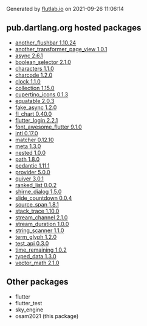 Generated by [flutlab.io](https://flutlab.io) on 2021-09-26 11:06:14


## pub.dartlang.org hosted packages

 - [another_flushbar 1.10.24](https://pub.dartlang.org/packages/another_flushbar/versions/1.10.24)
 - [another_transformer_page_view 1.0.1](https://pub.dartlang.org/packages/another_transformer_page_view/versions/1.0.1)
 - [async 2.6.1](https://pub.dartlang.org/packages/async/versions/2.6.1)
 - [boolean_selector 2.1.0](https://pub.dartlang.org/packages/boolean_selector/versions/2.1.0)
 - [characters 1.1.0](https://pub.dartlang.org/packages/characters/versions/1.1.0)
 - [charcode 1.2.0](https://pub.dartlang.org/packages/charcode/versions/1.2.0)
 - [clock 1.1.0](https://pub.dartlang.org/packages/clock/versions/1.1.0)
 - [collection 1.15.0](https://pub.dartlang.org/packages/collection/versions/1.15.0)
 - [cupertino_icons 0.1.3](https://pub.dartlang.org/packages/cupertino_icons/versions/0.1.3)
 - [equatable 2.0.3](https://pub.dartlang.org/packages/equatable/versions/2.0.3)
 - [fake_async 1.2.0](https://pub.dartlang.org/packages/fake_async/versions/1.2.0)
 - [fl_chart 0.40.0](https://pub.dartlang.org/packages/fl_chart/versions/0.40.0)
 - [flutter_login 2.2.1](https://pub.dartlang.org/packages/flutter_login/versions/2.2.1)
 - [font_awesome_flutter 9.1.0](https://pub.dartlang.org/packages/font_awesome_flutter/versions/9.1.0)
 - [intl 0.17.0](https://pub.dartlang.org/packages/intl/versions/0.17.0)
 - [matcher 0.12.10](https://pub.dartlang.org/packages/matcher/versions/0.12.10)
 - [meta 1.3.0](https://pub.dartlang.org/packages/meta/versions/1.3.0)
 - [nested 1.0.0](https://pub.dartlang.org/packages/nested/versions/1.0.0)
 - [path 1.8.0](https://pub.dartlang.org/packages/path/versions/1.8.0)
 - [pedantic 1.11.1](https://pub.dartlang.org/packages/pedantic/versions/1.11.1)
 - [provider 5.0.0](https://pub.dartlang.org/packages/provider/versions/5.0.0)
 - [quiver 3.0.1](https://pub.dartlang.org/packages/quiver/versions/3.0.1)
 - [ranked_list 0.0.2](https://pub.dartlang.org/packages/ranked_list/versions/0.0.2)
 - [shirne_dialog 1.5.0](https://pub.dartlang.org/packages/shirne_dialog/versions/1.5.0)
 - [slide_countdown 0.0.4](https://pub.dartlang.org/packages/slide_countdown/versions/0.0.4)
 - [source_span 1.8.1](https://pub.dartlang.org/packages/source_span/versions/1.8.1)
 - [stack_trace 1.10.0](https://pub.dartlang.org/packages/stack_trace/versions/1.10.0)
 - [stream_channel 2.1.0](https://pub.dartlang.org/packages/stream_channel/versions/2.1.0)
 - [stream_duration 1.0.0](https://pub.dartlang.org/packages/stream_duration/versions/1.0.0)
 - [string_scanner 1.1.0](https://pub.dartlang.org/packages/string_scanner/versions/1.1.0)
 - [term_glyph 1.2.0](https://pub.dartlang.org/packages/term_glyph/versions/1.2.0)
 - [test_api 0.3.0](https://pub.dartlang.org/packages/test_api/versions/0.3.0)
 - [time_remaining 1.0.2](https://pub.dartlang.org/packages/time_remaining/versions/1.0.2)
 - [typed_data 1.3.0](https://pub.dartlang.org/packages/typed_data/versions/1.3.0)
 - [vector_math 2.1.0](https://pub.dartlang.org/packages/vector_math/versions/2.1.0)

## Other packages

 - flutter
 - flutter_test
 - sky_engine
 - osam2021 (this package)


